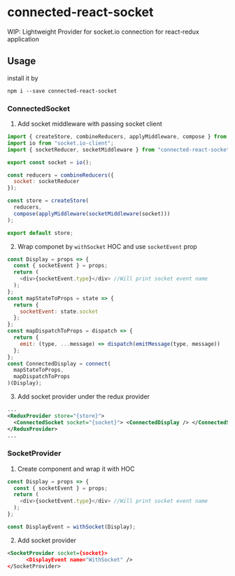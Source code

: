 # connected-react-socket

WIP: Lightweight Provider for socket.io connection for react-redux application

## Usage

install it by

```
npm i --save connected-react-socket
```

### ConnectedSocket

1. Add socket middleware with passing socket client

```js
import { createStore, combineReducers, applyMiddleware, compose } from "redux";
import io from "socket.io-client";
import { socketReducer, socketMiddleware } from "connected-react-socket";

export const socket = io();

const reducers = combineReducers({
  socket: socketReducer
});

const store = createStore(
  reducers,
  compose(applyMiddleware(socketMiddleware(socket)))
);

export default store;
```

2. Wrap componet by `withSocket` HOC and use `socketEvent` prop

```js
const Display = props => {
  const { socketEvent } = props;
  return (
    <div>{socketEvent.type}</div> //Will print socket event name
  );
};
const mapStateToProps = state => {
  return {
    socketEvent: state.socket
  };
};
const mapDispatchToProps = dispatch => {
  return {
    emit: (type, ...message) => dispatch(emitMessage(type, message))
  };
};
const ConnectedDisplay = connect(
  mapStateToProps,
  mapDispatchToProps
)(Display);
```

3. Add socket provider under the redux provider

```xml
...
<ReduxProvider store="{store}">
  <ConnectedSocket socket="{socket}"> <ConnectedDisplay /> </ConnectedSocket>
</ReduxProvider>
...
```

### SocketProvider

1. Create component and wrap it with HOC

```js
const Display = props => {
  const { socketEvent } = props;
  return (
    <div>{socketEvent.type}</div> //Will print socket event name
  );
};

const DisplayEvent = withSocket(Display);
```

2. Add socket provider

```xml
<SocketProvider socket={socket}>
      <DisplayEvent name="WithSocket" />
</SocketProvider>
```

